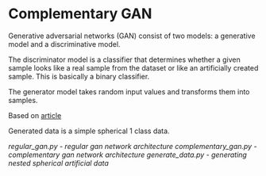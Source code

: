 # Complementary GAN

Generative adversarial networks (GAN) consist of two models: a generative model and a discriminative model.

The discriminator model is a classifier that determines whether a given sample looks like a real sample from the dataset or like an artificially created sample. This is basically a binary classifier.

The generator model takes random input values and transforms them into samples.

Based on [article](https://arxiv.org/pdf/1803.01798.pdf)

Generated data is a simple spherical 1 class data.

*regular_gan.py - regular gan network architecture*
*complementary_gan.py - complementary gan network architecture*
*generate_data.py - generating nested spherical artificial data*
